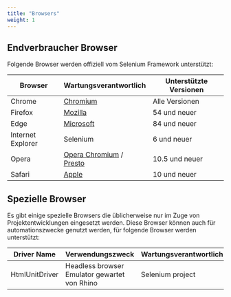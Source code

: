 ```yaml
---
title: "Browsers"
weight: 1
---
```


## Endverbraucher Browser

Folgende Browser werden offiziell vom Selenium Framework unterstützt:

| Browser | Wartungsverantwortlich | Unterstützte Versionen |
| -------- | ---------- | ------------------ |
| Chrome | [Chromium](//sites.google.com/chromium.org/driver/) | Alle Versionen |
| Firefox | [Mozilla](//github.com/mozilla/geckodriver/) | 54 und neuer |
| Edge | [Microsoft](https://developer.microsoft.com/en-us/microsoft-edge/tools/webdriver/) | 84 und neuer |
| Internet Explorer | Selenium | 6 und neuer |
| Opera | [Opera Chromium](//github.com/operasoftware/operachromiumdriver/) / [Presto](//github.com/operasoftware/operaprestodriver) | 10.5 und neuer |
| Safari | [Apple](//webkit.org/blog/6900/webdriver-support-in-safari-10/) | 10 und neuer |

## Spezielle Browser

Es gibt einige spezielle Browsers die üblicherweise nur im Zuge von 
Projektentwicklungen eingesetzt werden.
Diese Browser können auch für automationszwecke genutzt werden,
für folgende Browser werden unterstützt:

| Driver Name | Verwendungszweck | Wartungsverantwortlich |
| -------- | ---------- | ------------------ |
| HtmlUnitDriver | Headless browser Emulator gewartet von Rhino | Selenium project |
